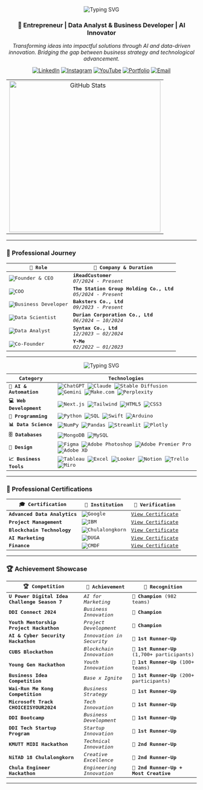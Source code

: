<div align="center">
  <img src="https://readme-typing-svg.demolab.com?font=Fira+Code&size=32&duration=2800&pause=2000&color=FF9E0F&center=true&vCenter=true&width=940&lines=Hi+👋+I'm+Naruebet+Aungsirikulthumrong;Welcome+to+my+Digital+Innovation+Space!" alt="Typing SVG" />
</div>

<h3 align="center">🚀 Entrepreneur | Data Analyst & Business Developer | AI Innovator</h3>

<div align="center">
  <p><i>Transforming ideas into impactful solutions through AI and data-driven innovation. Bridging the gap between business strategy and technological advancement.</i></p>
</div>

<div align="center">
  
[![LinkedIn](https://img.shields.io/badge/LinkedIn-0077B5?style=for-the-badge&logo=linkedin&logoColor=white)](https://www.linkedin.com/in/leonaruebet/)
[![Instagram](https://img.shields.io/badge/Instagram-E4405F?style=for-the-badge&logo=instagram&logoColor=white)](https://www.instagram.com/leonaruebet/)
[![YouTube](https://img.shields.io/badge/YouTube-FF0000?style=for-the-badge&logo=youtube&logoColor=white)](https://www.youtube.com/@leonaruebet)
[![Portfolio](https://img.shields.io/badge/Portfolio-FF7139?style=for-the-badge&logo=Firefox-Browser&logoColor=white)](https://naruebet.ireadcustomer.com)
[![Email](https://img.shields.io/badge/Email-D14836?style=for-the-badge&logo=gmail&logoColor=white)](mailto:leonaruebet@gmail.com)

</div>

<div align="center">
  <table>
    <tr>
      <td align="center">
        <img width="400" src="https://github-readme-stats.vercel.app/api?username=leonaruebet&show_icons=true&theme=radical&count_private=true&hide_border=true&title_color=FF9E0F&icon_color=FF9E0F&bg_color=0D1117" alt="GitHub Stats" />
      </td>
    </tr>
  </table>
</div>

---

### 💼 Professional Journey

<div align="center">
<kbd>
<div align="center">

| 🎯 Role | 🏢 Company & Duration |
|---------|---------------------|
| ![Founder & CEO](https://img.shields.io/badge/Role-Founder_&_CEO-FF0000?style=for-the-badge) | **iReadCustomer** <br> *07/2024 - Present* |
| ![COO](https://img.shields.io/badge/Role-COO-FF9E0F?style=for-the-badge) | **The Station Group Holding Co., Ltd** <br> *05/2024 - Present* |
| ![Business Developer](https://img.shields.io/badge/Role-Business_Developer-4285F4?style=for-the-badge) | **Baksters Co., Ltd** <br> *09/2023 - Present* |
| ![Data Scientist](https://img.shields.io/badge/Role-Data_Scientist-00C853?style=for-the-badge) | **Durian Corporation Co., Ltd** <br> *06/2024 – 10/2024* |
| ![Data Analyst](https://img.shields.io/badge/Role-Data_Analyst-7B1FA2?style=for-the-badge) | **Syntax Co., Ltd** <br> *12/2023 – 02/2024* |
| ![Co-Founder](https://img.shields.io/badge/Role-Co_Founder-FF5722?style=for-the-badge) | **Y-Me** <br> *02/2022 – 01/2023* |

</div>
</kbd>
</div>

---

<div align="center">
  <img src="https://readme-typing-svg.demolab.com?font=Fira+Code&size=24&duration=2800&pause=2000&color=FF9E0F&center=true&vCenter=true&width=940&lines=Building+the+Future+with+Data,+AI,+and+Innovation!" alt="Typing SVG" />
</div>

<div align="center">
<kbd>
<div align="center">

| Category | Technologies |
|----------|-------------|
| **🤖 AI & Automation** | ![ChatGPT](https://img.shields.io/badge/ChatGPT-74aa9c?style=for-the-badge&logo=openai&logoColor=white) ![Claude](https://img.shields.io/badge/Claude-000000?style=for-the-badge) ![Stable Diffusion](https://img.shields.io/badge/Stable_Diffusion-FF9E0F?style=for-the-badge) ![Gemini](https://img.shields.io/badge/Gemini-4285F4?style=for-the-badge&logo=google&logoColor=white) ![Make.com](https://img.shields.io/badge/Make.com-2E77BC?style=for-the-badge) ![Perplexity](https://img.shields.io/badge/Perplexity-purple?style=for-the-badge) |
| **💻 Web Development** | ![Next.js](https://img.shields.io/badge/Next.js-000000?style=for-the-badge&logo=next.js&logoColor=white) ![Tailwind](https://img.shields.io/badge/Tailwind-06B6D4?style=for-the-badge&logo=tailwind-css&logoColor=white) ![HTML5](https://img.shields.io/badge/HTML5-E34F26?style=for-the-badge&logo=html5&logoColor=white) ![CSS3](https://img.shields.io/badge/CSS3-1572B6?style=for-the-badge&logo=css3&logoColor=white) |
| **🔧 Programming** | ![Python](https://img.shields.io/badge/Python-3776AB?style=for-the-badge&logo=python&logoColor=white) ![SQL](https://img.shields.io/badge/SQL-4479A1?style=for-the-badge&logo=mysql&logoColor=white) ![Swift](https://img.shields.io/badge/Swift-FA7343?style=for-the-badge&logo=swift&logoColor=white) ![Arduino](https://img.shields.io/badge/Arduino-00979D?style=for-the-badge&logo=Arduino&logoColor=white) |
| **📊 Data Science** | ![NumPy](https://img.shields.io/badge/NumPy-013243?style=for-the-badge&logo=numpy&logoColor=white) ![Pandas](https://img.shields.io/badge/Pandas-150458?style=for-the-badge&logo=pandas&logoColor=white) ![Streamlit](https://img.shields.io/badge/Streamlit-FF4B4B?style=for-the-badge&logo=Streamlit&logoColor=white) ![Plotly](https://img.shields.io/badge/Plotly-3F4F75?style=for-the-badge&logo=plotly&logoColor=white) |
| **🗄️ Databases** | ![MongoDB](https://img.shields.io/badge/MongoDB-47A248?style=for-the-badge&logo=mongodb&logoColor=white) ![MySQL](https://img.shields.io/badge/MySQL-4479A1?style=for-the-badge&logo=mysql&logoColor=white) |
| **🎨 Design** | ![Figma](https://img.shields.io/badge/Figma-F24E1E?style=for-the-badge&logo=figma&logoColor=white) ![Adobe Photoshop](https://img.shields.io/badge/Photoshop-31A8FF?style=for-the-badge&logo=adobe%20photoshop&logoColor=white) ![Adobe Premier Pro](https://img.shields.io/badge/Premier_Pro-9999FF?style=for-the-badge&logo=adobe%20premiere%20pro&logoColor=white) ![Adobe XD](https://img.shields.io/badge/Adobe_XD-FF61F6?style=for-the-badge&logo=adobe%20xd&logoColor=white) |
| **📈 Business Tools** | ![Tableau](https://img.shields.io/badge/Tableau-E97627?style=for-the-badge&logo=Tableau&logoColor=white) ![Excel](https://img.shields.io/badge/Excel-217346?style=for-the-badge&logo=microsoft-excel&logoColor=white) ![Looker](https://img.shields.io/badge/Looker-4285F4?style=for-the-badge&logo=looker&logoColor=white) ![Notion](https://img.shields.io/badge/Notion-000000?style=for-the-badge&logo=notion&logoColor=white) ![Trello](https://img.shields.io/badge/Trello-0052CC?style=for-the-badge&logo=trello&logoColor=white) ![Miro](https://img.shields.io/badge/Miro-050038?style=for-the-badge&logo=Miro&logoColor=white) |

</div>
</kbd>
</div>

---

### 📜 Professional Certifications

<div align="center">
<kbd>
<div align="center">

| 🎓 Certification | 🏢 Institution | 🔗 Verification |
|-----------------|----------------|-----------------|
| **Advanced Data Analytics** | ![Google](https://img.shields.io/badge/Google-4285F4?style=for-the-badge&logo=google&logoColor=white) | [View Certificate](https://www.coursera.org/account/accomplishments/specialization/IKDNMNJXDY3O) |
| **Project Management** | ![IBM](https://img.shields.io/badge/IBM-052FAD?style=for-the-badge&logo=ibm&logoColor=white) | [View Certificate](https://www.coursera.org/account/accomplishments/verify/CMO5SPVPSOEQ) |
| **Blockchain Technology** | ![Chulalongkorn](https://img.shields.io/badge/Chulalongkorn-FF1493?style=for-the-badge) | [View Certificate](https://drive.google.com/file/d/15_YL4KK0PONhFB-RigEohPhx2FrxwM7U/view) |
| **AI Marketing** | ![DUGA](https://img.shields.io/badge/DUGA-4B0082?style=for-the-badge) | [View Certificate](https://drive.google.com/file/d/10-gJgWm93dEdbrj9yn72Ulvo2MWlxT92/view) |
| **Finance** | ![CMDF](https://img.shields.io/badge/CMDF-008000?style=for-the-badge) | [View Certificate](https://drive.google.com/file/d/1PvcNJIBLIhdRfiuh81FTTAJRtf7LEu8s/view) |

</div>
</kbd>
</div>

---

### 🏆 Achievement Showcase

<div align="center">
<kbd>
<div align="center">

| 🏆 Competition | 🎯 Achievement | 🌟 Recognition |
|---------------|----------------|----------------|
| **U Power Digital Idea Challenge Season 7** | *AI for Marketing* | 🥇 **Champion** (982 teams) |
| **DDI Connect 2024** | *Business Innovation* | 🥇 **Champion** |
| **Youth Mentorship Project Hackathon** | *Project Development* | 🥇 **Champion** |
| **AI & Cyber Security Hackathon** | *Innovation in Security* | 🥈 **1st Runner-Up** |
| **CUBS Blockathon** | *Blockchain Innovation* | 🥈 **1st Runner-Up** (1,700+ participants) |
| **Young Gen Hackathon** | *Youth Innovation* | 🥈 **1st Runner-Up** (100+ teams) |
| **Business Idea Competition** | *Base x Ignite* | 🥈 **1st Runner-Up** (200+ participants) |
| **Wai-Run Me Kong Competition** | *Business Strategy* | 🥈 **1st Runner-Up** |
| **Microsoft Track CHOICEISYOUR2024** | *Tech Innovation* | 🥈 **1st Runner-Up** |
| **DDI Bootcamp** | *Business Development* | 🥈 **1st Runner-Up** |
| **DDI Tech Startup Program** | *Startup Innovation* | 🥈 **1st Runner-Up** |
| **KMUTT MIDI Hackathon** | *Technical Innovation* | 🥉 **2nd Runner-Up** |
| **NiTAD 18 Chulalongkorn** | *Creative Excellence* | 🥉 **2nd Runner-Up** |
| **Chula Engineer Hackathon** | *Engineering Innovation* | 🥉 **2nd Runner-Up + Most Creative** |

</div>
</kbd>
</div>

---